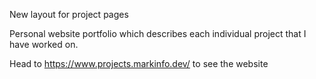New layout for project pages

Personal website portfolio which describes each individual project that I have worked on.  

Head to https://www.projects.markinfo.dev/ to see the website